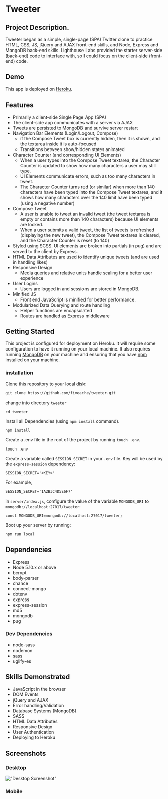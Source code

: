 # Tweeter

## Project Description.

Tweeter began as a simple, single-page (SPA) Twitter clone to practice HTML, CSS, JS, jQuery and AJAX front-end skills, and Node, Express and MongoDB back-end skills. Lighthouse Labs provided the starter server-side (back-end) code to interface with, so I could focus on the client-side (front-end) code.

## Demo
This app is deployed on [Heroku](https://david-tweeter.herokuapp.com/).

## Features
- Primarily a client-side Single Page App (SPA)
- The client-side app communicates with a server via AJAX
- Tweets are persisted to MongoDB and survive server restart
- Navigation Bar Elements (Login/Logout, Compose)
  - if the Compose Tweet box is currently hidden, then it is shown, and the textarea inside it is auto-focused
  - Transitions between show/hidden states animated
- Character Counter (and corresponding UI Elements)
  - When a user types into the Compose Tweet textarea, the Character Counter is updated to show how many characters a user may still type.
  - UI Elements communicate errors, such as too many characters in tweet.
  - The Character Counter turns red (or similar) when more than 140 characters have been typed into the Compose Tweet textarea, and it shows how many characters over the 140 limit have been typed (using a negative number)
- Compose Tweet
  - A user is unable to tweet an invalid tweet (the tweet textarea is empty or contains more than 140 characters) because UI elements are locked.
  - When a user submits a valid tweet, the list of tweets is refreshed (displaying the new tweet), the Compose Tweet textarea is cleared, and the Character Counter is reset (to 140)
- Styled using SCSS. UI elements are broken into partials (in pug) and are served to the client by Express.
- HTML Data Attributes are used to identify unique tweets (and are used in handling likes)
- Responsive Design
  - Media queries and relative units handle scaling for a better user experience
- User Logins
  - Users are logged in and sessions are stored in MongoDB.
- Minified JS
  - Front end JavaScript is minified for better performance.
- Modularized Data Querying and route handling
  - Helper functions are encapsulated
  - Routes are handled as Express middleware

## Getting Started

This project is configured for deployment on Heroku. It will require some configuration to have it running on your local machine. It also requires running [MongoDB](https://docs.mongodb.com/manual/installation/) on your machine and ensuring that you have [npm](https://docs.npmjs.com/cli/install) installed on your machine.

### installation
Clone this repository to your local disk:
```
git clone https://github.com/fiveache/tweeter.git
```
change into directory `tweeter`
```
cd tweeter
```
Install all Dependencies (using `npm install` command).
```
npm install
```
Create a .env file in the root of the project by running `touch .env`.
```
touch .env
```
Create a variable called `SESSION_SECRET` in your `.env` file. Key will be used by the `express-session` dependency:
```
SESSION_SECRET='<KEY>'
```
For example,
```
SESSION_SECRET='1A2B3C4D5E6F7'
```
in `server/index.js`, configure the value of the variable `MONGODB_URI` to `mongodb://localhost:27017/tweeter`:

```
const MONGODB_URI=mongodb://localhost:27017/tweeter;
```
Boot up your server by running:
```
npm run local
```

## Dependencies

- Express
- Node 5.10.x or above
- bcrypt
- body-parser
- chance
- connect-mongo
- dotenv
- express
- express-session
- md5
- mongodb
- pug

### Dev Dependencies

- node-sass
- nodemon
- sass
- uglify-es

## Skills Demonstrated

- JavaScript in the browser
- DOM Events
- jQuery and AJAX
- Error handling/Validation
- Database Systems (MongoDB)
- SASS
- HTML Data Attributes
- Responsive Design
- User Authentication
- Deploying to Heroku

## Screenshots

### Desktop
!["Desktop Screenshot"]()

### Mobile

